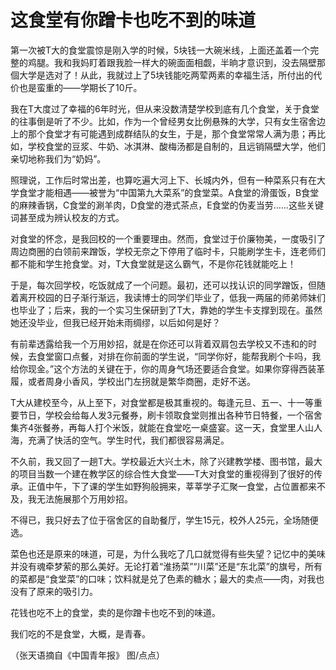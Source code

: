 # 这食堂有你蹭卡也吃不到的味道

第一次被T大的食堂震惊是刚入学的时候，5块钱一大碗米线，上面还盖着一个完整的鸡腿。我和我妈盯着跟我脸一样大的碗面面相觑，半晌才意识到，没去隔壁那個大学是选对了！从此，我就过上了5块钱能吃两荤两素的幸福生活，所付出的代价也是蛮重的——学期长了10斤。 

我在T大度过了幸福的6年时光，但从来没数清楚学校到底有几个食堂，关于食堂的往事倒是听了不少。比如，作为一个曾经男女比例悬殊的大学，只有女生宿舍边上的那个食堂才有可能遇到成群结队的女生，于是，那个食堂常常人满为患；再比如，学校食堂的豆浆、牛奶、冰淇淋、酸梅汤都是自制的，且远销隔壁大学，他们亲切地称我们为“奶妈”。 

照理说，工作后时常出差，也算吃遍大河上下、长城内外，但有一种菜系只有在大学食堂才能相遇——被誉为“中国第九大菜系”的食堂菜。A食堂的滑蛋饭，B食堂的麻辣香锅，C食堂的涮羊肉，D食堂的港式茶点，E食堂的伪麦当劳……这些关键词甚至成为辨认校友的方式。 

对食堂的怀念，是我回校的一个重要理由。然而，食堂过于价廉物美，一度吸引了周边商圈的白领前来蹭饭，学校无奈之下停用了临时卡，只能刷学生卡，连老师们都不能和学生抢食堂。对，T大食堂就是这么霸气，不是你花钱就能吃上！ 

于是，每次回学校，吃饭就成了一个问题。最初，还可以找认识的同学蹭饭，但随着离开校园的日子渐行渐远，我读博士的同学们毕业了，低我一两届的师弟师妹们也毕业了；后来，我的一个实习生保研到了T大，靠她的学生卡支撑到现在。虽然她还没毕业，但我已经开始未雨绸缪，以后如何是好？ 

有前辈透露给我一个万用妙招，就是在你还可以背着双肩包去学校又不违和的时候，去食堂窗口点餐，对排在你前面的学生说，“同学你好，能帮我刷个卡吗，我给你现金。”这个方法的关键在于，你的周身气场还要适合食堂。如果你穿得西装革履，或者周身小香风，学校出门左拐就是繁华商圈，走好不送。 

T大从建校至今，从上至下，对食堂都是极其重视的。每逢元旦、五一、十一等重要节日，学校会给每人发3元餐券，刷卡领取食堂则推出各种节日特餐，一个宿舍集齐4张餐券，再每人打个米饭，就能在食堂吃一桌盛宴。这一天，食堂里人山人海，充满了快活的空气。学生时代，我们都很容易满足。 

不久前，我又回了一趟T大。学校最近大兴土木，除了兴建教学楼、图书馆，最大的项目当数一个建在教学区的综合性大食堂——T大对食堂的重视得到了很好的传承。正值中午，下了课的学生如野狗般拥来，莘莘学子汇聚一食堂，占位置都来不及，我无法施展那个万用妙招。 

不得已，我只好去了位于宿舍区的自助餐厅，学生15元，校外人25元，全场随便选。 

菜色也还是原来的味道，可是，为什么我吃了几口就觉得有些失望？记忆中的美味并没有魂牵梦萦的那么美好。无论打着“淮扬菜”“川菜”还是“东北菜”的旗号，所有的菜都是“食堂菜”的口味；饮料就是兑了色素的糖水；最大的卖点——肉，对我也没有了原来的吸引力。 

花钱也吃不上的食堂，卖的是你蹭卡也吃不到的味道。 

我们吃的不是食堂，大概，是青春。 

（张天语摘自《中国青年报》 图/点点）